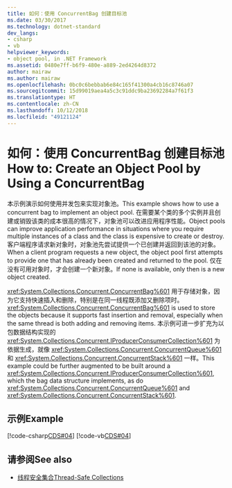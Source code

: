 ```yaml
---
title: 如何：使用 ConcurrentBag 创建目标池
ms.date: 03/30/2017
ms.technology: dotnet-standard
dev_langs:
- csharp
- vb
helpviewer_keywords:
- object pool, in .NET Framework
ms.assetid: 0480e7ff-b6f9-480e-a889-2ed4264d8372
author: mairaw
ms.author: mairaw
ms.openlocfilehash: 0bc0c6bebbab6e84c165f41300a4cb16c8746a07
ms.sourcegitcommit: 15d99019aea4a5c3c91ddc9ba23692284a7f61f3
ms.translationtype: HT
ms.contentlocale: zh-CN
ms.lasthandoff: 10/12/2018
ms.locfileid: "49121124"
---
```

# <a name="how-to-create-an-object-pool-by-using-a-concurrentbag"></a><span data-ttu-id="f3efa-102">如何：使用 ConcurrentBag 创建目标池</span><span class="sxs-lookup"><span data-stu-id="f3efa-102">How to: Create an Object Pool by Using a ConcurrentBag</span></span>
<span data-ttu-id="f3efa-103">本示例演示如何使用并发包来实现对象池。</span><span class="sxs-lookup"><span data-stu-id="f3efa-103">This example shows how to use a concurrent bag to implement an object pool.</span></span> <span data-ttu-id="f3efa-104">在需要某个类的多个实例并且创建或销毁该类的成本很高的情况下，对象池可以改进应用程序性能。</span><span class="sxs-lookup"><span data-stu-id="f3efa-104">Object pools can improve application performance in situations where you require multiple instances of a class and the class is expensive to create or destroy.</span></span> <span data-ttu-id="f3efa-105">客户端程序请求新对象时，对象池先尝试提供一个已创建并返回到该池的对象。</span><span class="sxs-lookup"><span data-stu-id="f3efa-105">When a client program requests a new object, the object pool first attempts to provide one that has already been created and returned to the pool.</span></span> <span data-ttu-id="f3efa-106">仅在没有可用对象时，才会创建一个新对象。</span><span class="sxs-lookup"><span data-stu-id="f3efa-106">If none is available, only then is a new object created.</span></span>  
  
 <span data-ttu-id="f3efa-107"><xref:System.Collections.Concurrent.ConcurrentBag%601> 用于存储对象，因为它支持快速插入和删除，特别是在同一线程既添加又删除项时。</span><span class="sxs-lookup"><span data-stu-id="f3efa-107"><xref:System.Collections.Concurrent.ConcurrentBag%601> is used to store the objects because it supports fast insertion and removal, especially when the same thread is both adding and removing items.</span></span> <span data-ttu-id="f3efa-108">本示例可进一步扩充为以包数据结构实现的 <xref:System.Collections.Concurrent.IProducerConsumerCollection%601> 为依据生成，就像 <xref:System.Collections.Concurrent.ConcurrentQueue%601> 和 <xref:System.Collections.Concurrent.ConcurrentStack%601> 一样。</span><span class="sxs-lookup"><span data-stu-id="f3efa-108">This example could be further augmented to be built around a <xref:System.Collections.Concurrent.IProducerConsumerCollection%601>, which the bag data structure implements, as do <xref:System.Collections.Concurrent.ConcurrentQueue%601> and <xref:System.Collections.Concurrent.ConcurrentStack%601>.</span></span>  
  
## <a name="example"></a><span data-ttu-id="f3efa-109">示例</span><span class="sxs-lookup"><span data-stu-id="f3efa-109">Example</span></span>  
 [!code-csharp[CDS#04](../../../../samples/snippets/csharp/VS_Snippets_Misc/cds/cs/objectpool.cs#04)]
 [!code-vb[CDS#04](../../../../samples/snippets/visualbasic/VS_Snippets_Misc/cds/vb/objectpool04.vb#04)]  
  
## <a name="see-also"></a><span data-ttu-id="f3efa-110">请参阅</span><span class="sxs-lookup"><span data-stu-id="f3efa-110">See also</span></span>

- [<span data-ttu-id="f3efa-111">线程安全集合</span><span class="sxs-lookup"><span data-stu-id="f3efa-111">Thread-Safe Collections</span></span>](../../../../docs/standard/collections/thread-safe/index.md)
